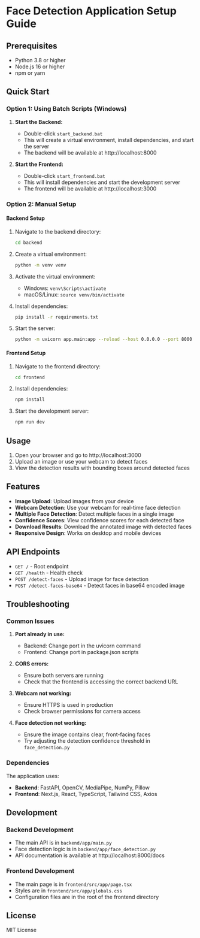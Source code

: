 # Face Detection Application Setup Guide

## Prerequisites

- Python 3.8 or higher
- Node.js 16 or higher
- npm or yarn

## Quick Start

### Option 1: Using Batch Scripts (Windows)

1. **Start the Backend:**
   - Double-click `start_backend.bat`
   - This will create a virtual environment, install dependencies, and start the server
   - The backend will be available at http://localhost:8000

2. **Start the Frontend:**
   - Double-click `start_frontend.bat`
   - This will install dependencies and start the development server
   - The frontend will be available at http://localhost:3000

### Option 2: Manual Setup

#### Backend Setup

1. Navigate to the backend directory:
   ```bash
   cd backend
   ```

2. Create a virtual environment:
   ```bash
   python -m venv venv
   ```

3. Activate the virtual environment:
   - Windows: `venv\Scripts\activate`
   - macOS/Linux: `source venv/bin/activate`

4. Install dependencies:
   ```bash
   pip install -r requirements.txt
   ```

5. Start the server:
   ```bash
   python -m uvicorn app.main:app --reload --host 0.0.0.0 --port 8000
   ```

#### Frontend Setup

1. Navigate to the frontend directory:
   ```bash
   cd frontend
   ```

2. Install dependencies:
   ```bash
   npm install
   ```

3. Start the development server:
   ```bash
   npm run dev
   ```

## Usage

1. Open your browser and go to http://localhost:3000
2. Upload an image or use your webcam to detect faces
3. View the detection results with bounding boxes around detected faces

## Features

- **Image Upload**: Upload images from your device
- **Webcam Detection**: Use your webcam for real-time face detection
- **Multiple Face Detection**: Detect multiple faces in a single image
- **Confidence Scores**: View confidence scores for each detected face
- **Download Results**: Download the annotated image with detected faces
- **Responsive Design**: Works on desktop and mobile devices

## API Endpoints

- `GET /` - Root endpoint
- `GET /health` - Health check
- `POST /detect-faces` - Upload image for face detection
- `POST /detect-faces-base64` - Detect faces in base64 encoded image

## Troubleshooting

### Common Issues

1. **Port already in use:**
   - Backend: Change port in the uvicorn command
   - Frontend: Change port in package.json scripts

2. **CORS errors:**
   - Ensure both servers are running
   - Check that the frontend is accessing the correct backend URL

3. **Webcam not working:**
   - Ensure HTTPS is used in production
   - Check browser permissions for camera access

4. **Face detection not working:**
   - Ensure the image contains clear, front-facing faces
   - Try adjusting the detection confidence threshold in `face_detection.py`

### Dependencies

The application uses:
- **Backend**: FastAPI, OpenCV, MediaPipe, NumPy, Pillow
- **Frontend**: Next.js, React, TypeScript, Tailwind CSS, Axios

## Development

### Backend Development

- The main API is in `backend/app/main.py`
- Face detection logic is in `backend/app/face_detection.py`
- API documentation is available at http://localhost:8000/docs

### Frontend Development

- The main page is in `frontend/src/app/page.tsx`
- Styles are in `frontend/src/app/globals.css`
- Configuration files are in the root of the frontend directory

## License

MIT License 